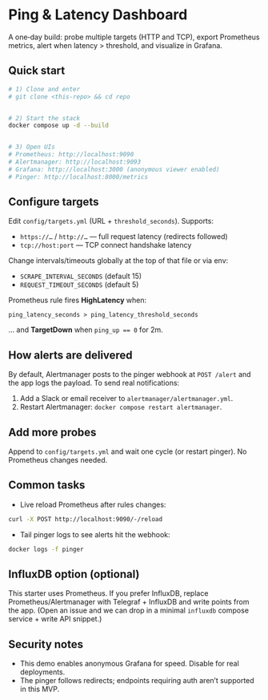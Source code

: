 # Ping & Latency Dashboard


A one‑day build: probe multiple targets (HTTP and TCP), export Prometheus metrics, alert when latency > threshold, and visualize in Grafana.


## Quick start


```bash
# 1) Clone and enter
# git clone <this-repo> && cd repo


# 2) Start the stack
docker compose up -d --build


# 3) Open UIs
# Prometheus: http://localhost:9090
# Alertmanager: http://localhost:9093
# Grafana: http://localhost:3000 (anonymous viewer enabled)
# Pinger: http://localhost:8000/metrics
```


## Configure targets
Edit `config/targets.yml` (URL + `threshold_seconds`). Supports:
- `https://…` / `http://…` — full request latency (redirects followed)
- `tcp://host:port` — TCP connect handshake latency


Change intervals/timeouts globally at the top of that file or via env:
- `SCRAPE_INTERVAL_SECONDS` (default 15)
- `REQUEST_TIMEOUT_SECONDS` (default 5)


Prometheus rule fires **HighLatency** when:
```
ping_latency_seconds > ping_latency_threshold_seconds
```
… and **TargetDown** when `ping_up == 0` for 2m.


## How alerts are delivered
By default, Alertmanager posts to the pinger webhook at `POST /alert` and the app logs the payload. To send real notifications:
1. Add a Slack or email receiver to `alertmanager/alertmanager.yml`.
2. Restart Alertmanager: `docker compose restart alertmanager`.


## Add more probes
Append to `config/targets.yml` and wait one cycle (or restart pinger). No Prometheus changes needed.


## Common tasks
- Live reload Prometheus after rules changes:
```bash
curl -X POST http://localhost:9090/-/reload
```
- Tail pinger logs to see alerts hit the webhook:
```bash
docker logs -f pinger
```


## InfluxDB option (optional)
This starter uses Prometheus. If you prefer InfluxDB, replace Prometheus/Alertmanager with Telegraf + InfluxDB and write points from the app. (Open an issue and we can drop in a minimal `influxdb` compose service + write API snippet.)


## Security notes
- This demo enables anonymous Grafana for speed. Disable for real deployments.
- The pinger follows redirects; endpoints requiring auth aren’t supported in this MVP.